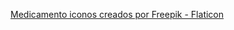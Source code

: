 [//]: # (TODO: MedInfoFragment mas bien es EditMedFragment. Copiar sistema de fab/toolbar de AddActiveMedFragment)

[//]: # (TODO: Hardcoded strings, buscar por 'TODO: Hardcode string')
[//]: # (TODO: strings.xml)

[//]: # (TODO: Repasar warnings en layouts)
[//]: # (TODO: A los botones que pidan un tamaño de 48dp x 48dp aplicar un padding de 6dp por cada lado)
[//]: # (TODO: contentDescription en las imagenes. Buscar por 'android:contentDescription="TODO"')

<a href="https://www.flaticon.es/iconos-gratis/medicamento" title="medicamento iconos">Medicamento iconos creados por Freepik - Flaticon</a>